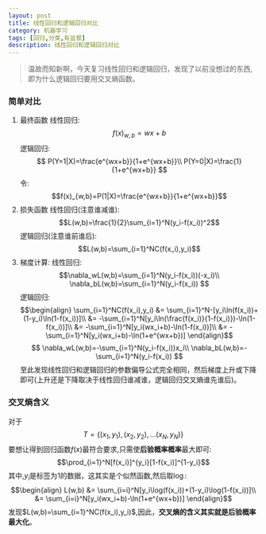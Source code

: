 ```yaml
---
layout: post
title: 线性回归和逻辑回归对比
category: 机器学习
tags: [回归,分类,有监督]
description: 线性回归和逻辑回归对比
---
```


>温故而知新啊，今天复习线性回归和逻辑回归，发现了以前没想过的东西,即为什么逻辑回归要用交叉熵函数。

### 简单对比

1. 最终函数
线性回归:
$$f(x)_{w,b}=wx+b$$
逻辑回归:
$$
P(Y=1|X)=\frac{e^{wx+b}}{1+e^{wx+b}}\\
P(Y=0|X)=\frac{1}{1+e^{wx+b}}
$$
令:
$$f(x)_{w,b}=P(1|X)=\frac{e^{wx+b}}{1+e^{wx+b}}$$
2. 损失函数
线性回归(注意谁减谁):
$$L(w,b)=\frac{1}{2}\sum_{i=1}^N(y_i-f(x_i))^2$$
逻辑回归(注意谁前谁后):
$$L(w,b)=\sum_{i=1}^NC(f(x_i),y_i)$$
3. 梯度计算:
线性回归:
$$\nabla_wL(w,b)=\sum_{i=1}^N(y_i-f(x_i))(-x_i)\\
\nabla_bL(w,b)=\sum_{i=1}^N(y_i-f(x_i))
$$
逻辑回归:
$$\begin{align}
\sum_{i=1}^NC(f(x_i),y_i) &= \sum_{i=1}^N-[y_i\ln(f(x_i))+(1-y_i)\ln(1-f(x_i))]\\
						  &= -\sum_{i=1}^N[y_i\ln(\frac{f(x_i)}{1-f(x_i)})-\ln(1-f(x_i))]\\
						  &= -\sum_{i=1}^N[y_i(wx_i+b)-\ln(1-f(x_i))]\\
						  &= -\sum_{i=1}^N[y_i(wx_i+b)-\ln(1+e^{wx+b})]
\end{align}$$
$$
\nabla_wL(w,b)=-\sum_{i=1}^N(y_i-f(x_i))x_i\\
\nabla_bL(w,b)=-\sum_{i=1}^N(y_i-f(x_i))
$$
至此发现线性回归和逻辑回归的参数偏导公式完全相同，然后梯度上升或下降即可(上升还是下降取决于线性回归谁减谁，逻辑回归交叉熵谁先谁后)。

### 交叉熵含义
对于
$$T=\{(x_1,y_1),(x_2,y_2),...(x_N,y_N)\}$$
要想让得到回归函数$f(x)$最符合要求,只需使**后验概率概率**最大即可:
$$\prod_{i=1}^N[f(x_i)]^{y_i}[1-f(x_i)]^{1-y_i}$$
其中,$y_i$是标签为1的数据，这其实是个似然函数,然后取$\log$:
$$\begin{align}
L(w,b) &= \sum_{i=i}^N[y_i\log(f(x_i))+(1-y_i)\log(1-f(x_i))]\\
       &= \sum_{i=i}^N[y_i(wx_i+b)-\ln(1+e^{wx+b})]
\end{align}$$
发现$L(w,b)=\sum_{i=1}^NC(f(x_i),y_i)$,因此，**交叉熵的含义其实就是后验概率最大化**。